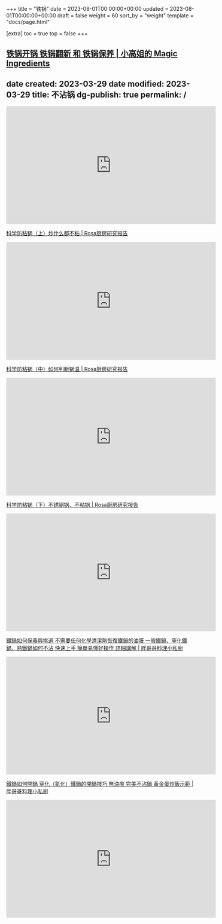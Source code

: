 +++
title = "铁锅"
date = 2023-08-01T00:00:00+00:00
updated = 2023-08-01T00:00:00+00:00
draft = false
weight = 60
sort_by = "weight"
template = "docs/page.html"

[extra]
toc = true
top = false
+++

[铁锅开锅 铁锅翻新 和 铁锅保养 | 小高姐的 Magic Ingredients](https://www.youtube.com/watch?v=9xb0z5c_v6c)
---
date created: 2023-03-29
date modified: 2023-03-29
title: 不沾锅
dg-publish: true
permalink: /
---

<iframe width="560" height="315" src="https://www.youtube.com/embed/9xb0z5c_v6c" title="YouTube video player" frameborder="0" allow="accelerometer; autoplay; clipboard-write; encrypted-media; gyroscope; picture-in-picture" allowfullscreen></iframe>

[科学防粘锅（上）炒什么都不粘 | Rosa厨房研究报告](https://www.youtube.com/watch?v=OD5MFtNOcc8) 

<iframe width="560" height="315" src="https://www.youtube.com/embed/OD5MFtNOcc8" title="YouTube video player" frameborder="0" allow="accelerometer; autoplay; clipboard-write; encrypted-media; gyroscope; picture-in-picture" allowfullscreen></iframe>

[科学防粘锅（中）如何判断锅温 | Rosa厨房研究报告](https://www.youtube.com/watch?v=YUNv02NwW78)

<iframe width="560" height="315" src="https://www.youtube.com/embed/YUNv02NwW78" title="YouTube video player" frameborder="0" allow="accelerometer; autoplay; clipboard-write; encrypted-media; gyroscope; picture-in-picture" allowfullscreen></iframe>

[科学防粘锅（下）不锈钢锅、不粘锅 | Rosa厨房研究报告](https://www.youtube.com/watch?v=ES8-OajTFTE)

<iframe width="560" height="315" src="https://www.youtube.com/embed/ES8-OajTFTE" title="YouTube video player" frameborder="0" allow="accelerometer; autoplay; clipboard-write; encrypted-media; gyroscope; picture-in-picture" allowfullscreen></iframe>

[鐵鍋如何保養與挑選 不需要任何化學清潔劑恢復鐵鍋的油膜 一般鐵鍋、窒化鐵鍋、熟鐵鍋如何不沾 快速上手 簡單易懂好操作 詳細講解 | 胖哥哥料理小私廚](https://www.youtube.com/watch?v=gVjKQqZffpc)

<iframe width="560" height="315" src="https://www.youtube.com/embed/gVjKQqZffpc" title="YouTube video player" frameborder="0" allow="accelerometer; autoplay; clipboard-write; encrypted-media; gyroscope; picture-in-picture" allowfullscreen></iframe>

[鐵鍋如何開鍋 窒化（氮化）鐵鍋的開鍋技巧 無油痕 完美不沾鍋 黃金蛋炒飯示範 | 胖哥哥料理小私廚](https://www.youtube.com/watch?v=epdHVfLYXug)

<iframe width="560" height="315" src="https://www.youtube.com/embed/epdHVfLYXug" title="YouTube video player" frameborder="0" allow="accelerometer; autoplay; clipboard-write; encrypted-media; gyroscope; picture-in-picture" allowfullscreen></iframe>


